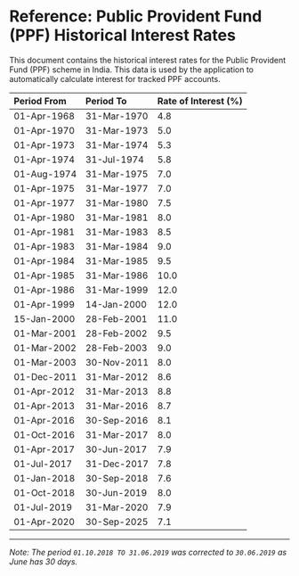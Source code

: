 # Reference: Public Provident Fund (PPF) Historical Interest Rates

This document contains the historical interest rates for the Public Provident Fund (PPF) scheme in India. This data is used by the application to automatically calculate interest for tracked PPF accounts.

| Period From | Period To | Rate of Interest (%) |
| :--- | :--- | :--- |
| 01-Apr-1968 | 31-Mar-1970 | 4.8 |
| 01-Apr-1970 | 31-Mar-1973 | 5.0 |
| 01-Apr-1973 | 31-Mar-1974 | 5.3 |
| 01-Apr-1974 | 31-Jul-1974 | 5.8 |
| 01-Aug-1974 | 31-Mar-1975 | 7.0 |
| 01-Apr-1975 | 31-Mar-1977 | 7.0 |
| 01-Apr-1977 | 31-Mar-1980 | 7.5 |
| 01-Apr-1980 | 31-Mar-1981 | 8.0 |
| 01-Apr-1981 | 31-Mar-1983 | 8.5 |
| 01-Apr-1983 | 31-Mar-1984 | 9.0 |
| 01-Apr-1984 | 31-Mar-1985 | 9.5 |
| 01-Apr-1985 | 31-Mar-1986 | 10.0 |
| 01-Apr-1986 | 31-Mar-1999 | 12.0 |
| 01-Apr-1999 | 14-Jan-2000 | 12.0 |
| 15-Jan-2000 | 28-Feb-2001 | 11.0 |
| 01-Mar-2001 | 28-Feb-2002 | 9.5 |
| 01-Mar-2002 | 28-Feb-2003 | 9.0 |
| 01-Mar-2003 | 30-Nov-2011 | 8.0 |
| 01-Dec-2011 | 31-Mar-2012 | 8.6 |
| 01-Apr-2012 | 31-Mar-2013 | 8.8 |
| 01-Apr-2013 | 31-Mar-2016 | 8.7 |
| 01-Apr-2016 | 30-Sep-2016 | 8.1 |
| 01-Oct-2016 | 31-Mar-2017 | 8.0 |
| 01-Apr-2017 | 30-Jun-2017 | 7.9 |
| 01-Jul-2017 | 31-Dec-2017 | 7.8 |
| 01-Jan-2018 | 30-Sep-2018 | 7.6 |
| 01-Oct-2018 | 30-Jun-2019 | 8.0 |
| 01-Jul-2019 | 31-Mar-2020 | 7.9 |
| 01-Apr-2020 | 30-Sep-2025 | 7.1 |

---
*Note: The period `01.10.2018 TO 31.06.2019` was corrected to `30.06.2019` as June has 30 days.*
